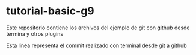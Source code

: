 # tutorial-basic-g9
Este repositorio contiene los archivos del ejemplo de git con github desde termina y otros plugins

Esta linea representa el commit realizado con terminal desde git a github
